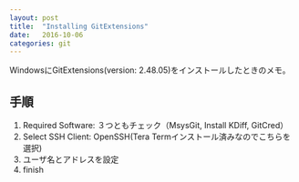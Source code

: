 ```yaml
---
layout: post
title:  "Installing GitExtensions"
date:   2016-10-06
categories: git
---
```

WindowsにGitExtensions(version: 2.48.05)をインストールしたときのメモ。

## 手順

1. Required Software: ３つともチェック（MsysGit, Install KDiff, GitCred）
2. Select SSH Client: OpenSSH(Tera Termインストール済みなのでこちらを選択)
3. ユーザ名とアドレスを設定
4. finish
